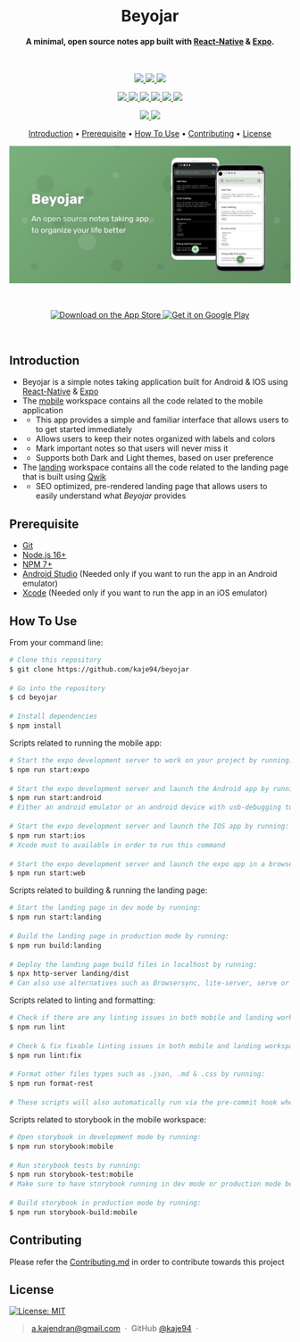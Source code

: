 <br>
<h1 align="center"> <b>Beyojar</b> </h1> 
<h4 align="center">A minimal, open source notes app built with <a href="https://reactnative.dev" target="_blank">React-Native</a> & <a href="https://docs.expo.dev" target="_blank">Expo</a>.</h4>
<br>

<p align="center">
  <a href="https://reactnative.dev">
    <img src="https://img.shields.io/badge/react_native-%2320232a.svg?style=for-the-badge&logo=react&logoColor=%2361DAFB">
  </a>
  <a href="https://www.typescriptlang.org">
    <img src="https://img.shields.io/badge/typescript-%23007ACC.svg?style=for-the-badge&logo=typescript&logoColor=white">
  </a>
  <a href="https://docs.expo.dev">
    <img src="https://img.shields.io/badge/expo-1C1E24?style=for-the-badge&logo=expo">
  </a>
</p>

<p align="center">
  <a href="https://sonarcloud.io/component_measures?metric=Maintainability&id=kaje94_beyojar">
    <img src="https://sonarcloud.io/api/project_badges/measure?project=kaje94_beyojar&metric=sqale_rating">
  </a>
  <a href="https://sonarcloud.io/component_measures?metric=Coverage&view=list&id=kaje94_beyojar">
    <img src="https://sonarcloud.io/api/project_badges/measure?project=kaje94_beyojar&metric=coverage">
  </a>
  <a href="https://sonarcloud.io/component_measures?metric=bugs&id=kaje94_beyojar">
    <img src="https://sonarcloud.io/api/project_badges/measure?project=kaje94_beyojar&metric=bugs">
  </a>
  <a href="https://sonarcloud.io/component_measures?metric=vulnerabilities&id=kaje94_beyojar">
    <img src="https://sonarcloud.io/api/project_badges/measure?project=kaje94_beyojar&metric=vulnerabilities">
  </a>
  <a href="https://sonarcloud.io/component_measures?metric=code_smells&id=kaje94_beyojar">
    <img src="https://sonarcloud.io/api/project_badges/measure?project=kaje94_beyojar&metric=code_smells">
  </a>
  <a href="https://sonarcloud.io/component_measures?metric=Reliability&id=kaje94_beyojar">
    <img src="https://sonarcloud.io/api/project_badges/measure?project=kaje94_beyojar&metric=reliability_rating">
  </a>
</p>

<p align="center">
  <a href="https://gitter.im/beyojar/community?utm_source=badge&utm_medium=badge&utm_campaign=pr-badge">
    <img src="https://badges.gitter.im/beyojar/community.svg">
  </a>
  <a href="https://saythanks.io/to/a.kajendran">
    <img src="https://img.shields.io/badge/Say%20Thanks-!-1EAEDB.svg">
  </a>
</p>

<p align="center">
  <a href="#introduction">Introduction</a> •
  <a href="#prerequisite">Prerequisite</a> •
  <a href="#how-to-use">How To Use</a> •
  <a href="#contributing">Contributing</a> •
  <a href="#license">License</a>
</p>
<p align="center">
  <a href="https://beyojar.com">
    <img alt="Beyojar-Preview-Image" src="preview.png" width="1024">
  </a>
</p>
<br>
  <p align="center">
  <a href="https://apps.apple.com/us/app/beyojar/id6443962955">
    <img alt="Download on the App Store" title="App Store" src="http://i.imgur.com/0n2zqHD.png" width="140">
  </a> 
  <a href="https://play.google.com/store/apps/details?id=com.beyojar">
    <img alt="Get it on Google Play" title="Google Play" src="http://i.imgur.com/mtGRPuM.png" width="140">
  </a>
  </p>
<br>

## Introduction

-   Beyojar is a simple notes taking application built for Android & IOS using [React-Native](https://reactnative.dev/) & [Expo](https://docs.expo.dev)
-   The [mobile](mobile) workspace contains all the code related to the mobile application
-   -   This app provides a simple and familiar interface that allows users to to get started immediately
-   -   Allows users to keep their notes organized with labels and colors
-   -   Mark important notes so that users will never miss it
-   -   Supports both Dark and Light themes, based on user preference
-   The [landing](landing) workspace contains all the code related to the landing page that is built using [Qwik](https://qwik.builder.io/)
-   -   SEO optimized, pre-rendered landing page that allows users to easily understand what _Beyojar_ provides

## Prerequisite

-   [Git](https://git-scm.com)
-   [Node.js 16+](https://nodejs.org/en/download/)
-   [NPM 7+](http://npmjs.com)
-   [Android Studio](https://developer.android.com/studio) (Needed only if you want to run the app in an Android emulator)
-   [Xcode](https://developer.apple.com/xcode/) (Needed only if you want to run the app in an iOS emulator)

## How To Use

From your command line:

```bash
# Clone this repository
$ git clone https://github.com/kaje94/beyojar

# Go into the repository
$ cd beyojar

# Install dependencies
$ npm install
```

Scripts related to running the mobile app:

```bash
# Start the expo development server to work on your project by running:
$ npm run start:expo

# Start the expo development server and launch the Android app by running:
$ npm run start:android
# Either an android emulator or an android device with usb-debugging turned on, must be available

# Start the expo development server and launch the IOS app by running:
$ npm run start:ios
# Xcode must to available in order to run this command

# Start the expo development server and launch the expo app in a browser by running:
$ npm run start:web
```

Scripts related to building & running the landing page:

```bash
# Start the landing page in dev mode by running:
$ npm run start:landing

# Build the landing page in production mode by running:
$ npm run build:landing

# Deploy the landing page build files in localhost by running:
$ npx http-server landing/dist
# Can also use alternatives such as Browsersync, lite-server, serve or static-server
```

Scripts related to linting and formatting:

```bash
# Check if there are any linting issues in both mobile and landing workspace by running:
$ npm run lint

# Check & fix fixable linting issues in both mobile and landing workspace by running:
$ npm run lint:fix

# Format other files types such as .json, .md & .css by running:
$ npm run format-rest

# These scripts will also automatically run via the pre-commit hook when you perform a commit
```

Scripts related to storybook in the mobile workspace:

```bash
# Open storybook in development mode by running:
$ npm run storybook:mobile

# Run storybook tests by running:
$ npm run storybook-test:mobile
# Make sure to have storybook running in dev mode or production mode before running this command

# Build storybook in production mode by running:
$ npm run storybook-build:mobile
```

## Contributing

Please refer the [Contributing.md](.github/CONTRIBUTING.md) in order to contribute towards this project

## License

[![License: MIT](https://img.shields.io/badge/License-MIT-yellow.svg)](LICENSE)

> [a.kajendran@gmail.com](mailto:a.kajendran@gmail.com) &nbsp;&middot;&nbsp;
> GitHub [@kaje94](https://github.com/kaje94) &nbsp;&middot;&nbsp;

